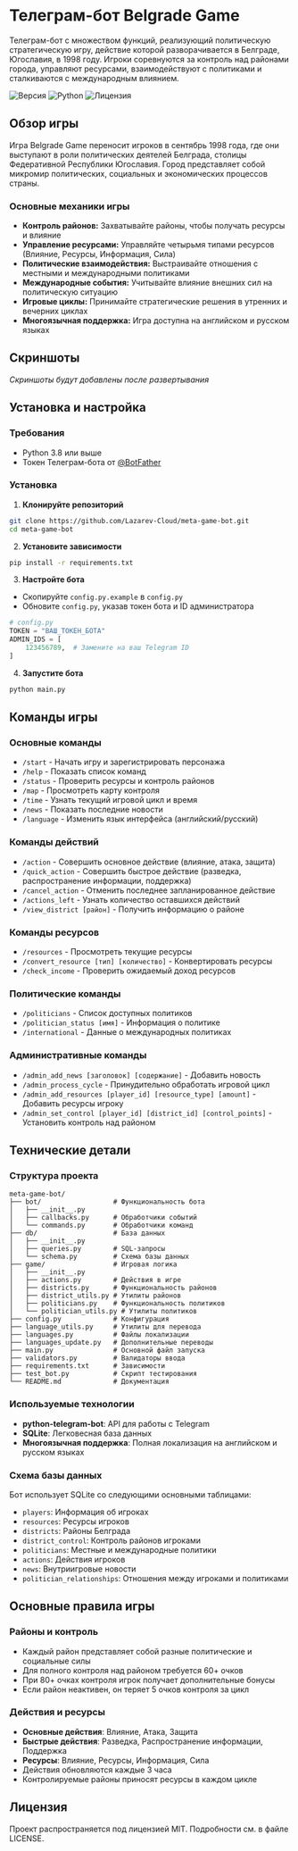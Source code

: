 # Телеграм-бот Belgrade Game

Телеграм-бот с множеством функций, реализующий политическую стратегическую игру, действие которой разворачивается в Белграде, Югославия, в 1998 году. Игроки соревнуются за контроль над районами города, управляют ресурсами, взаимодействуют с политиками и сталкиваются с международным влиянием.

![Версия](https://img.shields.io/badge/version-0.0.1-yellow)
![Python](https://img.shields.io/badge/python-3.8%2B-green)
![Лицензия](https://img.shields.io/badge/license-MIT-orange)

## Обзор игры

Игра Belgrade Game переносит игроков в сентябрь 1998 года, где они выступают в роли политических деятелей Белграда, столицы Федеративной Республики Югославия. Город представляет собой микромир политических, социальных и экономических процессов страны.

### Основные механики игры

- **Контроль районов:** Захватывайте районы, чтобы получать ресурсы и влияние
- **Управление ресурсами:** Управляйте четырьмя типами ресурсов (Влияние, Ресурсы, Информация, Сила)
- **Политические взаимодействия:** Выстраивайте отношения с местными и международными политиками
- **Международные события:** Учитывайте влияние внешних сил на политическую ситуацию
- **Игровые циклы:** Принимайте стратегические решения в утренних и вечерних циклах
- **Многоязычная поддержка:** Игра доступна на английском и русском языках

## Скриншоты

*Скриншоты будут добавлены после развертывания*

## Установка и настройка

### Требования

- Python 3.8 или выше
- Токен Телеграм-бота от [@BotFather](https://t.me/BotFather)

### Установка

1. **Клонируйте репозиторий**

```bash
git clone https://github.com/Lazarev-Cloud/meta-game-bot.git
cd meta-game-bot
```

2. **Установите зависимости**

```bash
pip install -r requirements.txt
```

3. **Настройте бота**

- Скопируйте `config.py.example` в `config.py`
- Обновите `config.py`, указав токен бота и ID администратора

```python
# config.py
TOKEN = "ВАШ_ТОКЕН_БОТА"
ADMIN_IDS = [
    123456789,  # Замените на ваш Telegram ID
]
```

4. **Запустите бота**

```bash
python main.py
```

## Команды игры

### Основные команды

- `/start` - Начать игру и зарегистрировать персонажа
- `/help` - Показать список команд
- `/status` - Проверить ресурсы и контроль районов
- `/map` - Просмотреть карту контроля
- `/time` - Узнать текущий игровой цикл и время
- `/news` - Показать последние новости
- `/language` - Изменить язык интерфейса (английский/русский)

### Команды действий

- `/action` - Совершить основное действие (влияние, атака, защита)
- `/quick_action` - Совершить быстрое действие (разведка, распространение информации, поддержка)
- `/cancel_action` - Отменить последнее запланированное действие
- `/actions_left` - Узнать количество оставшихся действий
- `/view_district [район]` - Получить информацию о районе

### Команды ресурсов

- `/resources` - Просмотреть текущие ресурсы
- `/convert_resource [тип] [количество]` - Конвертировать ресурсы
- `/check_income` - Проверить ожидаемый доход ресурсов

### Политические команды

- `/politicians` - Список доступных политиков
- `/politician_status [имя]` - Информация о политике
- `/international` - Данные о международных политиках

### Административные команды

- `/admin_add_news [заголовок] [содержание]` - Добавить новость
- `/admin_process_cycle` - Принудительно обработать игровой цикл
- `/admin_add_resources [player_id] [resource_type] [amount]` - Добавить ресурсы игроку
- `/admin_set_control [player_id] [district_id] [control_points]` - Установить контроль над районом

## Технические детали

### Структура проекта

```
meta-game-bot/
├── bot/                  # Функциональность бота
│   ├── __init__.py
│   ├── callbacks.py      # Обработчики событий
│   └── commands.py       # Обработчики команд
├── db/                   # База данных
│   ├── __init__.py
│   ├── queries.py        # SQL-запросы
│   └── schema.py         # Схема базы данных
├── game/                 # Игровая логика
│   ├── __init__.py
│   ├── actions.py        # Действия в игре
│   ├── districts.py      # Функциональность районов
│   ├── district_utils.py # Утилиты районов
│   ├── politicians.py    # Функциональность политиков
│   └── politician_utils.py # Утилиты политиков
├── config.py             # Конфигурация
├── language_utils.py     # Утилиты для перевода
├── languages.py          # Файлы локализации
├── languages_update.py   # Дополнительные переводы
├── main.py               # Основной файл запуска
├── validators.py         # Валидаторы ввода
├── requirements.txt      # Зависимости
├── test_bot.py           # Скрипт тестирования
└── README.md             # Документация
```

### Используемые технологии

- **python-telegram-bot**: API для работы с Telegram
- **SQLite**: Легковесная база данных
- **Многоязычная поддержка**: Полная локализация на английском и русском языках

### Схема базы данных

Бот использует SQLite со следующими основными таблицами:

- `players`: Информация об игроках
- `resources`: Ресурсы игроков
- `districts`: Районы Белграда
- `district_control`: Контроль районов игроками
- `politicians`: Местные и международные политики
- `actions`: Действия игроков
- `news`: Внутриигровые новости
- `politician_relationships`: Отношения между игроками и политиками

## Основные правила игры

### Районы и контроль

- Каждый район представляет собой разные политические и социальные силы
- Для полного контроля над районом требуется 60+ очков
- При 80+ очках контроля игрок получает дополнительные бонусы
- Если район неактивен, он теряет 5 очков контроля за цикл

### Действия и ресурсы

- **Основные действия**: Влияние, Атака, Защита
- **Быстрые действия**: Разведка, Распространение информации, Поддержка
- **Ресурсы**: Влияние, Ресурсы, Информация, Сила
- Действия обновляются каждые 3 часа
- Контролируемые районы приносят ресурсы в каждом цикле

## Лицензия

Проект распространяется под лицензией MIT. Подробности см. в файле LICENSE.

